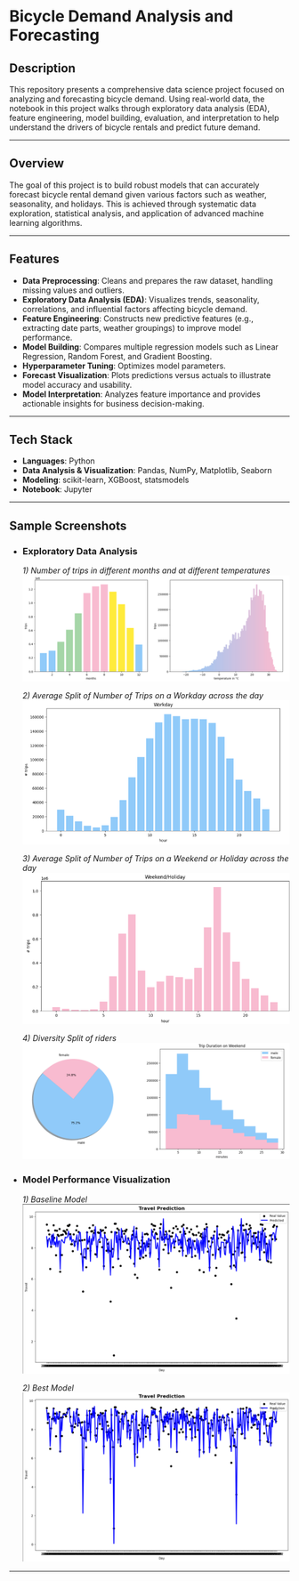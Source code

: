 # Bicycle Demand Analysis and Forecasting

## Description

This repository presents a comprehensive data science project focused on analyzing and forecasting bicycle demand. Using real-world data, the notebook in this project walks through exploratory data analysis (EDA), feature engineering, model building, evaluation, and interpretation to help understand the drivers of bicycle rentals and predict future demand.

---

## Overview

The goal of this project is to build robust models that can accurately forecast bicycle rental demand given various factors such as weather, seasonality, and holidays. This is achieved through systematic data exploration, statistical analysis, and application of advanced machine learning algorithms.

---

## Features

- **Data Preprocessing**: Cleans and prepares the raw dataset, handling missing values and outliers.
- **Exploratory Data Analysis (EDA)**: Visualizes trends, seasonality, correlations, and influential factors affecting bicycle demand.
- **Feature Engineering**: Constructs new predictive features (e.g., extracting date parts, weather groupings) to improve model performance.
- **Model Building**: Compares multiple regression models such as Linear Regression, Random Forest, and Gradient Boosting.
- **Hyperparameter Tuning**: Optimizes model parameters.
- **Forecast Visualization**: Plots predictions versus actuals to illustrate model accuracy and usability.
- **Model Interpretation**: Analyzes feature importance and provides actionable insights for business decision-making.

---

## Tech Stack

- **Languages**: Python
- **Data Analysis & Visualization**: Pandas, NumPy, Matplotlib, Seaborn
- **Modeling**: scikit-learn, XGBoost, statsmodels
- **Notebook**: Jupyter

---

## Sample Screenshots

- ### Exploratory Data Analysis ###

  *1) Number of trips in different months and at different temperatures*
  ![EDA Screenshot_1](screenshots/month_temp.png)

  *2) Average Split of Number of Trips on a Workday across the day*
  ![EDA Screenshot_2](screenshots/workday.png)

  *3) Average Split of Number of Trips on a Weekend or Holiday across the day*
  ![EDA Screenshot_3](screenshots/weekend_holiday.png)
     
  *4) Diversity Split of riders*
  ![EDA Screenshot_4](screenshots/diversity.png)

- ### Model Performance Visualization ###

  *1) Baseline Model* 
  ![Model_1 Screenshot](screenshots/baseline.png)

  *2) Best Model* 
  ![Model_@ Screenshot](screenshots/best.png)

---
